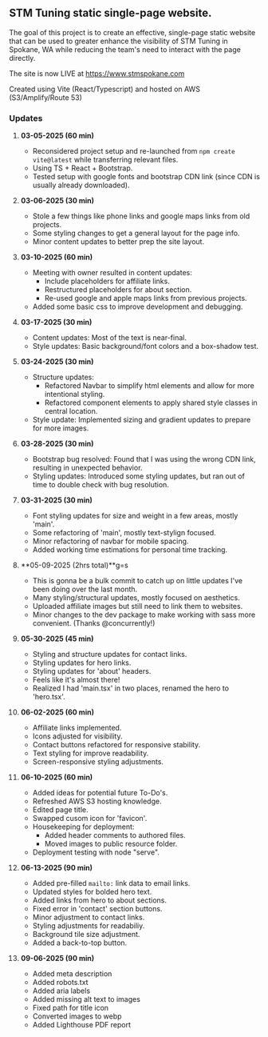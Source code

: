 ## STM Tuning static single-page website.

The goal of this project is to create an effective, single-page static website that can be used to greater enhance the visibility of STM Tuning in Spokane, WA while reducing the team's need to interact with the page directly.

The site is now LIVE at <https://www.stmspokane.com>

Created using Vite (React/Typescript) and hosted on AWS (S3/Amplify/Route 53)

### Updates

1. **03-05-2025 (60 min)**
    - Reconsidered project setup and re-launched from `npm create vite@latest` while transferring relevant files.
    - Using TS + React + Bootstrap.
    - Tested setup with google fonts and bootstrap CDN link (since CDN is usually already downloaded).

2. **03-06-2025 (30 min)**
    - Stole a few things like phone links and google maps links from old projects.
    - Some styling changes to get a general layout for the page info.
    - Minor content updates to better prep the site layout.

3. **03-10-2025 (60 min)**
    - Meeting with owner resulted in content updates:
        - Include placeholders for affiliate links.
        - Restructured placeholders for about section.
        - Re-used google and apple maps links from previous projects.
    - Added some basic css to improve development and debugging.

4. **03-17-2025 (30 min)**
    - Content updates: Most of the text is near-final.
    - Style updates: Basic background/font colors and a box-shadow test.

5. **03-24-2025 (30 min)**
    - Structure updates:
        - Refactored Navbar to simplify html elements and allow for more intentional styling.
        - Refactored component elements to apply shared style classes in central location.
    - Style update: Implemented sizing and gradient updates to prepare for more images.

6. **03-28-2025 (30 min)**
    - Bootstrap bug resolved: Found that I was using the wrong CDN link, resulting in unexpected behavior.
    - Styling updates: Introduced some styling updates, but ran out of time to double check with bug resolution.

7. **03-31-2025 (30 min)**
    - Font styling updates for size and weight in a few areas, mostly 'main'.
    - Some refactoring of 'main', mostly text-stylign focused.
    - Minor refactoring of navbar for mobile spacing.
    - Added working time estimations for personal time tracking.

8. **05-09-2025   (2hrs total)**g=s
    - This is gonna be a bulk commit to catch up on little updates I've been doing over the last month.
    - Many styling/structural updates, mostly focused on aesthetics.
    - Uploaded affiliate images but still need to link them to websites.
    - Minor changes to the dev package to make working with sass more convenient. (Thanks @concurrently!)

9. **05-30-2025 (45 min)**
    - Styling and structure updates for contact links.
    - Styling updates for hero links.
    - Styling updates for 'about' headers.
    - Feels like it's almost there!
    - Realized I had 'main.tsx' in two places, renamed the hero to 'hero.tsx'.

10. **06-02-2025 (60 min)**
    - Affiliate links implemented.
    - Icons adjusted for visibility.
    - Contact buttons refactored for responsive stability.
    - Text styling for improve readability.
    - Screen-responsive styling adjustments.

11. **06-10-2025 (60 min)**
    - Added ideas for potential future To-Do's.
    - Refreshed AWS S3 hosting knowledge.
    - Edited page title.
    - Swapped cusom icon for 'favicon'.
    - Housekeeping for deployment:
        - Added header comments to authored files.
        - Moved images to public resource folder.
    - Deployment testing with node "serve".

12. **06-13-2025 (90 min)**
    - Added pre-filled `mailto:` link data to email links.
    - Updated styles for bolded hero text.
    - Added links from hero to about sections.
    - Fixed error in 'contact' section buttons.
    - Minor adjustment to contact links.
    - Styling adjustments for readabiliy.
    - Background tile size adjustment.
    - Added a back-to-top button.

13. **09-06-2025 (90 min)**
    - Added meta description
    - Added robots.txt
    - Added aria labels
    - Added missing alt text to images
    - Fixed path for title icon
    - Converted images to webp
    - Added Lighthouse PDF report



